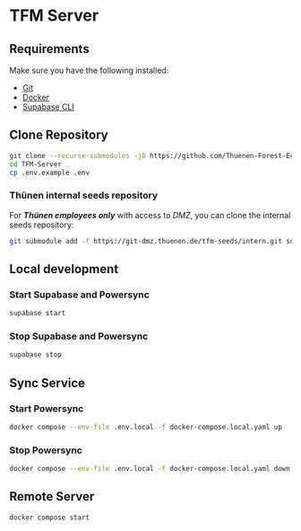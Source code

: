 # TFM Server

## Requirements
Make sure you have the following installed:
- [Git](https://git-scm.com/downloads)
- [Docker](https://docs.docker.com/engine/install/)
- [Supabase CLI](https://supabase.com/docs/guides/local-development/cli/getting-started)

## Clone Repository

```bash
git clone --recurse-submodules -j8 https://github.com/Thuenen-Forest-Ecosystems/TFM-Server.git
cd TFM-Server
cp .env.example .env
```

### Thünen internal seeds repository

For ***Thünen employees only*** with access to *DMZ*, you can clone the internal seeds repository:

```bash
git submodule add -f https://git-dmz.thuenen.de/tfm-seeds/intern.git supabase/seeds/intern
```

## Local development

### Start Supabase and Powersync
```bash
supabase start
```

### Stop Supabase and Powersync
```bash
supabase stop
```

## Sync Service

### Start Powersync
```bash
docker compose --env-file .env.local -f docker-compose.local.yaml up 
```

### Stop Powersync
```bash
docker compose --env-file .env.local -f docker-compose.local.yaml down 
```

## Remote Server

```bash
docker compose start
```